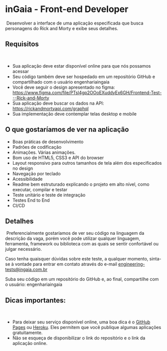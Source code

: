 # inGaia - Front-end Developer
​
Desenvolver a interface de uma aplicação especificada que busca personagens do Rick and Morty e exibe seus detalhes.
​
​
## Requisitos
​
- Sua aplicação deve estar disponível online para que nós possamos acessar
- Seu código também deve ser hospedado em um repositório GitHub e compartilhado com o usuário engenhariaingaia
- Você deve seguir o design apresentado no figma: https://www.figma.com/file/PTsl4gp2OOoEXuddyEx6GH/Frontend-Test---Rick-and-Morty
- Sua aplicação deve buscar os dados na API: https://rickandmortyapi.com/graphql
- Sua implementação deve contemplar telas desktop e mobile
​
​
## O que gostaríamos de ver na aplicação
- Boas práticas de desenvolvimento
- Padrões de codificação
- Animações. Várias animações.
- Bom uso de HTML5, CSS3 e API do browser
- Layout responsivo para outros tamanhos de tela além dos especificados no design
- Navegação por teclado
- Acessibilidade
- Readme bem estruturado explicando o projeto em alto nível, como executar, compilar e testar
- Teste unitário e teste de integração
- Testes End to End
- CI/CD
​
​
## Detalhes
​
Preferencialmente gostaríamos de ver seu código na linguagem da descrição da vaga, porém você pode utilizar qualquer linguagem, ferramenta, framework ou biblioteca com as quais se sentir confortável ou julgar necessário.
​

Caso tenha quaisquer dúvidas sobre este teste, a qualquer momento, sinta-se à vontade para entrar em contato através do e-mail engineering-tests@ingaia.com.br
​

Suba seu código em um repositório do GitHub e, ao final, compartilhe com o usuário: engenhariaingaia
​
​
## Dicas importantes:
​
- Para deixar seu serviço disponível online, uma boa dica é o [GitHub Pages](https://pages.github.com/) ou [Heroku](https://www.heroku.com/). Eles  permitem que você publique algumas aplicações gratuitamente.
​
- Não se esqueça de disponibilizar o link do repositório e o link da aplicação online.
